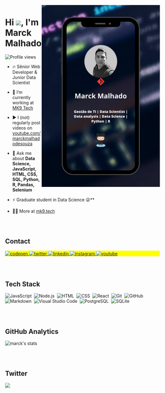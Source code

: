 <img align="right" height="590em" src="https://github.com/marckmalhado/marckmalhado/blob/main/n2.png"/>
<h1 align="left">Hi <img src="https://raw.githubusercontent.com/kaueMarques/kaueMarques/master/hi.gif" height="30px">, I'm Marck Malhado</h1>
<p align="left"> <img src="https://komarev.com/ghpvc/?username=marckmalhado&color=yellow" alt="Profile views" /> </p>

- 🔥 Sênior Web Developer & Junior Data Scientist 

- 🔭 I’m currently working at [MK9 Tech](https://github.com/mk9tech)

- ▶️ I (not) regularly post videos on [youtube.com/marckmalhadodesouza](https://youtube.com/marckmalhadodesouza)

- 💬 Ask me about **Data Science, JavaScript, HTML, CSS, SQL, Python, R, Pandas, Selenium**

- ⚡ Graduate student in Data Science 😜**

- 👨‍💻 More at [mk9.tech](https://mk9.tech)



<br><br>
## Contact

<p align="left" style="background:yellow">
<a href="https://codepen.io/marckmalhado" target="_blank">
  <img align="center" src="https://img.shields.io/badge/-marckmalhado-05122A?style=flat&logo=codepen" alt="codepen"/>
</a>
<a href="https://twitter.com/marckmalhado" target="_blank">
  <img align="center" src="https://img.shields.io/badge/-marckmalhado-05122A?style=flat&logo=twitter" alt="twitter"/>  
</a>
<a href="https://linkedin.com/in/marckmalhado" target="_blank">
  <img align="center" src="https://img.shields.io/badge/-marckmalhado-05122A?style=flat&logo=linkedin" alt="linkedin"/>
</a>
<a href="https://instagram.com/marckmalhado" target="_blank">
 <img align="center" src="https://img.shields.io/badge/-marckmalhado-05122A?style=flat&logo=instagram" alt="instagram"/>
</a>
<a href="https://www.youtube.com/marckmalhadodesouza" target="_blank">
 <img align="center" src="https://img.shields.io/badge/-marckmalhado-05122A?style=flat&logo=youtube" alt="youtube"/>
</a>
</p>

<br><br>
## Tech Stack

![JavaScript](https://img.shields.io/badge/-JavaScript-05122A?style=flat&logo=javascript)&nbsp;
![Node.js](https://img.shields.io/badge/-Node.js-05122A?style=flat&logo=node.js)&nbsp;
![HTML](https://img.shields.io/badge/-HTML-05122A?style=flat&logo=HTML5)&nbsp;
![CSS](https://img.shields.io/badge/-CSS-05122A?style=flat&logo=CSS3&logoColor=1572B6)&nbsp;
![React](https://img.shields.io/badge/-React-05122A?style=flat&logo=react)&nbsp;
![Git](https://img.shields.io/badge/-Git-05122A?style=flat&logo=git)&nbsp;
![GitHub](https://img.shields.io/badge/-GitHub-05122A?style=flat&logo=github)&nbsp;
![Markdown](https://img.shields.io/badge/-Markdown-05122A?style=flat&logo=markdown)&nbsp;
![Visual Studio Code](https://img.shields.io/badge/-Visual%20Studio%20Code-05122A?style=flat&logo=visual-studio-code&logoColor=007ACC)&nbsp;
![PostgreSQL](https://img.shields.io/badge/-PostgreSQL-05122A?style=flat&logo=postgresql)&nbsp;
![SQLite](https://img.shields.io/badge/-SQLite-05122A?style=flat&logo=sqlite)&nbsp;

<br><br>

## GitHub Analytics

<p align="left">
<img width="440em" src="https://github-readme-stats.vercel.app/api?username=marckmalhado&show_icons=true&theme=react" alt="marck's stats"/>
<!--<img width="430em" src="https://github-readme-stats.vercel.app/api/top-langs/?username=marckmalhado&layout=compact&theme=dark" alt="marck's most languages"/>-->
</p>


<br><br>

## Twitter

<img width="440em" src="https://github-readme-twitter-gazf.vercel.app/api?id=marckmalhado&layout=wide&show_reply=off&show_retweet=off" />

<!--
**marckmalhado/marckmalhado** is a ✨ _special_ ✨ repository because its `README.md` (this file) appears on your GitHub profile.

Here are some ideas to get you started:

- 🔭 I’m currently working on ...
- 🌱 I’m currently learning ...
- 👯 I’m looking to collaborate on ...
- 🤔 I’m looking for help with ...
- 💬 Ask me about ...
- 📫 How to reach me: ...
- 😄 Pronouns: ...
- ⚡ Fun fact: ...
-->
